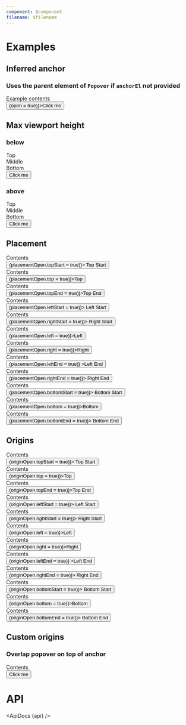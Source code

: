 ```yaml
---
component: $component
filename: $filename
---
```


<script lang="ts">
  import api from '$lib/components/Popover.svelte?raw&sveld';
  import ApiDocs from '$lib/components/ApiDocs.svelte';

  import Button from '$lib/components/Button.svelte';
  import Preview from '$lib/components/Preview.svelte';
  import Popover from '$lib/components/Popover.svelte';
  import Toggle from '$lib/components/Toggle.svelte';

  let open = false;

  let placementOpen = {
    topStart: false,
    top: false,
    topEnd: false,
    leftStart: false,
    rightStart: false,
    left: false,
    right: false,
    leftEnd: false,
    rightEnd: false,
    bottomStart: false,
    bottom: false,
    bottomEnd: false,
  };

  let originOpen = {
    topStart: false,
    top: false,
    topEnd: false,
    leftStart: false,
    rightStart: false,
    left: false,
    right: false,
    leftEnd: false,
    rightEnd: false,
    bottomStart: false,
    bottom: false,
    bottomEnd: false,
  };
</script>

# Examples

## Inferred anchor

### Uses the parent element of `Popover` if `anchorEl` not provided

<Preview>
  <div class="inline-block">
    <Popover bind:open>
      <div class="p-2 bg-white border shadow">Example contents</div>
    </Popover>
    <Button on:click={() => (open = true)}>Click me</Button>
  </div>
</Preview>

## Max viewport height

### below

<Preview>
  <Toggle let:on={open} let:toggle>
    <div class="inline-block">
      <Popover {open} on:close={toggle} maxViewportHeight class="bg-white border shadow">
        <div class="p-2 h-[80vh] grid grid-rows-[auto,1fr,auto] items-center">
          <div>Top</div>
          <div>Middle</div>
          <div>Bottom</div>
        </div>
      </Popover>
      <Button on:click={toggle}>Click me</Button>
    </div>
  </Toggle>
</Preview>

### above

<Preview>
  <Toggle let:on={open} let:toggle>
    <div class="inline-block">
      <Popover {open} placement="top" on:close={toggle} maxViewportHeight class="bg-white border shadow">
        <div class="p-2 h-[80vh] grid grid-rows-[auto,1fr,auto] items-center">
          <div>Top</div>
          <div>Middle</div>
          <div>Bottom</div>
        </div>
      </Popover>
      <Button on:click={toggle}>Click me</Button>
    </div>
  </Toggle>
</Preview>

## Placement

<Preview>
  <div class="mx-20">
    <div class="grid grid-cols-5">
      <div class="text-right col-start-2">
        <div class="inline-block">
          <Popover bind:open={placementOpen.topStart} placement="top-start">
            <div class="px-4 py-8 bg-white border shadow">Contents</div>
          </Popover>
          <Button on:click={() => (placementOpen.topStart = true)}>
            Top Start
          </Button>
        </div>
      </div>
      <div class="text-center col-start-3">
        <div class="inline-block">
          <Popover bind:open={placementOpen.top} placement="top">
            <div class="px-4 py-8 bg-white border shadow">Contents</div>
          </Popover>
          <Button on:click={() => (placementOpen.top = true)}>Top</Button>
        </div>
      </div>
      <div class="text-left col-start-4">
        <div class="inline-block">
          <Popover bind:open={placementOpen.topEnd} placement="top-end">
            <div class="px-4 py-8 bg-white border shadow">Contents</div>
          </Popover>
          <Button on:click={() => (placementOpen.topEnd = true)}>Top End</Button>
        </div>
      </div>
      <div class="text-right col-start-1">
        <div class="inline-block">
          <Popover bind:open={placementOpen.leftStart} placement="left-start">
            <div class="px-4 py-8 bg-white border shadow">Contents</div>
          </Popover>
          <Button on:click={() => (placementOpen.leftStart = true)}>
            Left Start
          </Button>
        </div>
      </div>
      <div class="text-left col-start-5">
        <div class="inline-block">
          <Popover bind:open={placementOpen.rightStart} placement="right-start">
            <div class="px-4 py-8 bg-white border shadow">Contents</div>
          </Popover>
          <Button on:click={() => (placementOpen.rightStart = true)}>
            Right Start
          </Button>
        </div>
      </div>
      <div class="text-right col-start-1">
        <div class="inline-block">
          <Popover bind:open={placementOpen.left} placement="left">
            <div class="px-4 py-8 bg-white border shadow">Contents</div>
          </Popover>
          <Button on:click={() => (placementOpen.left = true)}>Left</Button>
        </div>
      </div>
      <div class="text-left col-start-5">
        <div class="inline-block">
          <Popover bind:open={placementOpen.right} placement="right">
            <div class="px-4 py-8 bg-white border shadow">Contents</div>
          </Popover>
          <Button on:click={() => (placementOpen.right = true)}>Right</Button>
        </div>
      </div>
      <div class="text-right col-start-1">
        <div class="inline-block">
          <Popover bind:open={placementOpen.leftEnd} placement="left-end">
            <div class="px-4 py-8 bg-white border shadow">Contents</div>
          </Popover>
          <Button on:click={() => (placementOpen.leftEnd = true)}
            >Left End</Button
          >
        </div>
      </div>
      <div class="text-left col-start-5">
        <div class="inline-block">
          <Popover bind:open={placementOpen.rightEnd} placement="right-end">
            <div class="px-4 py-8 bg-white border shadow">Contents</div>
          </Popover>
          <Button on:click={() => (placementOpen.rightEnd = true)}>
            Right End
          </Button>
        </div>
      </div>
      <div class="text-right col-start-2">
        <div class="inline-block">
          <Popover
            bind:open={placementOpen.bottomStart}
            placement="bottom-start"
          >
            <div class="px-4 py-8 bg-white border shadow">Contents</div>
          </Popover>
          <Button on:click={() => (placementOpen.bottomStart = true)}>
            Bottom Start
          </Button>
        </div>
      </div>
      <div class="text-center col-start-3">
        <div class="inline-block">
          <Popover bind:open={placementOpen.bottom} placement="bottom">
            <div class="px-4 py-8 bg-white border shadow">Contents</div>
          </Popover>
          <Button on:click={() => (placementOpen.bottom = true)}>Bottom</Button>
        </div>
      </div>
      <div class="text-left col-start-4">
        <div class="inline-block">
          <Popover bind:open={placementOpen.bottomEnd} placement="bottom-end">
            <div class="px-4 py-8 bg-white border shadow">Contents</div>
          </Popover>
          <Button on:click={() => (placementOpen.bottomEnd = true)}>
            Bottom End
          </Button>
        </div>
      </div>
    </div>
  </div>
</Preview>

## Origins

<Preview>
  <div class="mx-20">
    <div class="grid grid-cols-5">
      <div class="text-right col-start-2">
        <div class="inline-block">
          <Popover
            bind:open={originOpen.topStart}
            anchorOrigin={{ vertical: 'top', horizontal: 'left' }}
            popoverOrigin={{ vertical: 'bottom', horizontal: 'left' }}
          >
            <div class="px-4 py-8 bg-white border shadow">Contents</div>
          </Popover>
          <Button on:click={() => (originOpen.topStart = true)}>
            Top Start
          </Button>
        </div>
      </div>
      <div class="text-center col-start-3">
        <div class="inline-block">
          <Popover
            bind:open={originOpen.top}
            anchorOrigin={{ vertical: 'top', horizontal: 'center' }}
            popoverOrigin={{ vertical: 'bottom', horizontal: 'center' }}
          >
            <div class="px-4 py-8 bg-white border shadow">Contents</div>
          </Popover>
          <Button on:click={() => (originOpen.top = true)}>Top</Button>
        </div>
      </div>
      <div class="text-left col-start-4">
        <div class="inline-block">
          <Popover
            bind:open={originOpen.topEnd}
            anchorOrigin={{ vertical: 'top', horizontal: 'right' }}
            popoverOrigin={{ vertical: 'bottom', horizontal: 'right' }}
          >
            <div class="px-4 py-8 bg-white border shadow">Contents</div>
          </Popover>
          <Button on:click={() => (originOpen.topEnd = true)}>Top End</Button>
        </div>
      </div>
      <div class="text-right col-start-1">
        <div class="inline-block">
          <Popover
            bind:open={originOpen.leftStart}
            anchorOrigin={{ vertical: 'top', horizontal: 'left' }}
            popoverOrigin={{ vertical: 'top', horizontal: 'right' }}
          >
            <div class="px-4 py-8 bg-white border shadow">Contents</div>
          </Popover>
          <Button on:click={() => (originOpen.leftStart = true)}>
            Left Start
          </Button>
        </div>
      </div>
      <div class="text-left col-start-5">
        <div class="inline-block">
          <Popover
            bind:open={originOpen.rightStart}
            anchorOrigin={{ vertical: 'top', horizontal: 'right' }}
            popoverOrigin={{ vertical: 'top', horizontal: 'left' }}
          >
            <div class="px-4 py-8 bg-white border shadow">Contents</div>
          </Popover>
          <Button on:click={() => (originOpen.rightStart = true)}>
            Right Start
          </Button>
        </div>
      </div>
      <div class="text-right col-start-1">
        <div class="inline-block">
          <Popover
            bind:open={originOpen.left}
            anchorOrigin={{ vertical: 'center', horizontal: 'left' }}
            popoverOrigin={{ vertical: 'center', horizontal: 'right' }}
          >
            <div class="px-4 py-8 bg-white border shadow">Contents</div>
          </Popover>
          <Button on:click={() => (originOpen.left = true)}>Left</Button>
        </div>
      </div>
      <div class="text-left col-start-5">
        <div class="inline-block">
          <Popover
            bind:open={originOpen.right}
            anchorOrigin={{ vertical: 'center', horizontal: 'right' }}
            popoverOrigin={{ vertical: 'center', horizontal: 'left' }}
          >
            <div class="px-4 py-8 bg-white border shadow">Contents</div>
          </Popover>
          <Button on:click={() => (originOpen.right = true)}>Right</Button>
        </div>
      </div>
      <div class="text-right col-start-1">
        <div class="inline-block">
          <Popover
            bind:open={originOpen.leftEnd}
            anchorOrigin={{ vertical: 'bottom', horizontal: 'left' }}
            popoverOrigin={{ vertical: 'bottom', horizontal: 'right' }}
          >
            <div class="px-4 py-8 bg-white border shadow">Contents</div>
          </Popover>
          <Button on:click={() => (originOpen.leftEnd = true)}
            >Left End</Button
          >
        </div>
      </div>
      <div class="text-left col-start-5">
        <div class="inline-block">
          <Popover
            bind:open={originOpen.rightEnd}
            anchorOrigin={{ vertical: 'bottom', horizontal: 'right' }}
            popoverOrigin={{ vertical: 'bottom', horizontal: 'left' }}
          >
            <div class="px-4 py-8 bg-white border shadow">Contents</div>
          </Popover>
          <Button on:click={() => (originOpen.rightEnd = true)}>
            Right End
          </Button>
        </div>
      </div>
      <div class="text-right col-start-2">
        <div class="inline-block">
          <Popover
            bind:open={originOpen.bottomStart}
            anchorOrigin={{ vertical: 'bottom', horizontal: 'left' }}
            popoverOrigin={{ vertical: 'top', horizontal: 'left' }}
          >
            <div class="px-4 py-8 bg-white border shadow">Contents</div>
          </Popover>
          <Button on:click={() => (originOpen.bottomStart = true)}>
            Bottom Start
          </Button>
        </div>
      </div>
      <div class="text-center col-start-3">
        <div class="inline-block">
          <Popover
            bind:open={originOpen.bottom}
            anchorOrigin={{ vertical: 'bottom', horizontal: 'center' }}
            popoverOrigin={{ vertical: 'top', horizontal: 'center' }}
          >
            <div class="px-4 py-8 bg-white border shadow">Contents</div>
          </Popover>
          <Button on:click={() => (originOpen.bottom = true)}>Bottom</Button>
        </div>
      </div>
      <div class="text-left col-start-4">
        <div class="inline-block">
          <Popover
            bind:open={originOpen.bottomEnd}
            anchorOrigin={{ vertical: 'bottom', horizontal: 'right' }}
            popoverOrigin={{ vertical: 'top', horizontal: 'right' }}
          >
            <div class="px-4 py-8 bg-white border shadow">Contents</div>
          </Popover>
          <Button on:click={() => (originOpen.bottomEnd = true)}>
            Bottom End
          </Button>
        </div>
      </div>
    </div>
  </div>
</Preview>

## Custom origins

### Overlap popover on top of anchor

<Preview>
  <Toggle let:on={open} let:toggle>
    <div class="inline-block">
      <Popover
        {open}
        on:close={toggle}
        anchorOrigin={{ vertical: 'top', horizontal: 'left' }}
        popoverOrigin={{ vertical: 'top', horizontal: 'left' }}
      >
        <div class="px-8 py-8 bg-white border shadow">Contents</div>
      </Popover>
      <Button on:click={toggle}>Click me</Button>
    </div>
  </Toggle>
</Preview>

# API

<ApiDocs {api} />
